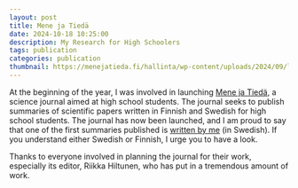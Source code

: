 ```yaml
---
layout: post
title: Mene ja Tiedä
date: 2024-10-18 10:25:00
description: My Research for High Schoolers
tags: publication
categories: publication
thumbnail: https://menejatieda.fi/hallinta/wp-content/uploads/2024/09/luonnontiede-1.jpg
---
```


At the beginning of the year, I was involved in launching [Mene ja Tiedä](https://menejatieda.fi/), a science journal
aimed at high school students. The journal seeks to publish summaries of scientific papers written in Finnish and Swedish for high school students.
The journal has now been launched, and I am proud to say that one of the first summaries published is [written by me](https://menejatieda.fi/sv/kan-vi-vara-sakra-pa-att-datorn-har-ratt/) (in Swedish). If you understand either Swedish or Finnish, I urge you to have a look.

Thanks to everyone involved in planning the journal for their work, especially its editor, Riikka Hiltunen, who has put in a tremendous amount of work.
